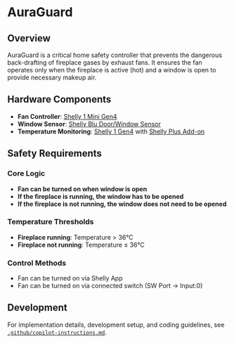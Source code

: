# AuraGuard

## Overview

AuraGuard is a critical home safety controller that prevents the dangerous back-drafting of fireplace gases by exhaust fans. It ensures the fan operates only when the fireplace is active (hot) and a window is open to provide necessary makeup air.

## Hardware Components

- **Fan Controller**: [Shelly 1 Mini Gen4](https://www.shelly.com/de/products/shelly-1-mini-gen4)
- **Window Sensor**: [Shelly Blu Door/Window Sensor](https://www.shelly.com/de/products/shelly-blu-door-window-white)
- **Temperature Monitoring**: [Shelly 1 Gen4](https://www.shelly.com/de/products/shelly-1-gen4) with [Shelly Plus Add-on](https://www.shelly.com/de/products/shelly-plus-add-on)

## Safety Requirements

### Core Logic
- **Fan can be turned on when window is open**
- **If the fireplace is running, the window has to be opened**
- **If the fireplace is not running, the window does not need to be opened**

### Temperature Thresholds
- **Fireplace running**: Temperature > 36°C
- **Fireplace not running**: Temperature ≤ 36°C

### Control Methods
- Fan can be turned on via Shelly App
- Fan can be turned on via connected switch (SW Port → Input:0)

## Development

For implementation details, development setup, and coding guidelines, see [`.github/copilot-instructions.md`](.github/copilot-instructions.md).